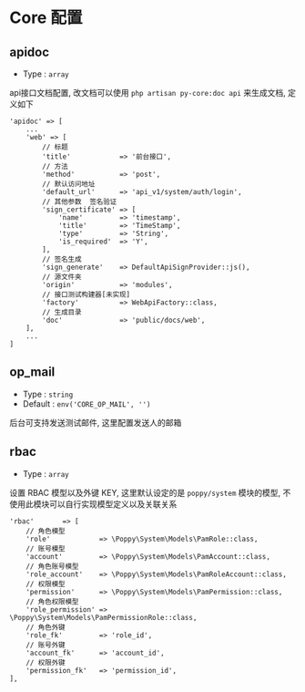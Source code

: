 # Core 配置

## apidoc

- Type : `array`

api接口文档配置, 改文档可以使用 `php artisan py-core:doc api` 来生成文档, 定义如下

```
'apidoc' => [
    ...
	'web' => [
        // 标题
        'title'            => '前台接口',   
        // 方法
        'method'           => 'post',    
        // 默认访问地址
        'default_url'      => 'api_v1/system/auth/login', 
        // 其他参数  签名验证
		'sign_certificate' => [
			'name'         => 'timestamp',
			'title'        => 'TimeStamp',
			'type'         => 'String',
			'is_required'  => 'Y',
		],
        // 签名生成
		'sign_generate'    => DefaultApiSignProvider::js(),  
        // 源文件夹
        'origin'           => 'modules',
        // 接口测试构建器[未实现]
        'factory'          => WebApiFactory::class,
        // 生成目录
        'doc'              => 'public/docs/web',
	],
	...
]
```

## op_mail

- Type : `string`
- Default : `env('CORE_OP_MAIL', '')`

后台可支持发送测试邮件, 这里配置发送人的邮箱

## rbac

- Type : `array`

设置 RBAC 模型以及外键 KEY, 这里默认设定的是 `poppy/system` 模块的模型, 不使用此模块可以自行实现模型定义以及关联关系

```
'rbac'       => [
    // 角色模型
    'role'            => \Poppy\System\Models\PamRole::class,
    // 账号模型
    'account'         => \Poppy\System\Models\PamAccount::class,
    // 角色账号模型
    'role_account'    => \Poppy\System\Models\PamRoleAccount::class,
    // 权限模型
    'permission'      => \Poppy\System\Models\PamPermission::class,
    // 角色权限模型
    'role_permission' => \Poppy\System\Models\PamPermissionRole::class,
    // 角色外键
    'role_fk'         => 'role_id',
    // 账号外键
    'account_fk'      => 'account_id',
    // 权限外键
    'permission_fk'   => 'permission_id',
],
```